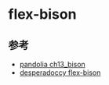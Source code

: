 
# flex-bison

## 参考

- [pandolia ch13_bison](https://pandolia.net/tinyc/ch13_bison.html)
- [desperadoccy flex-bison](https://desperadoccy.xyz/2020/12/27/flex-bison/)